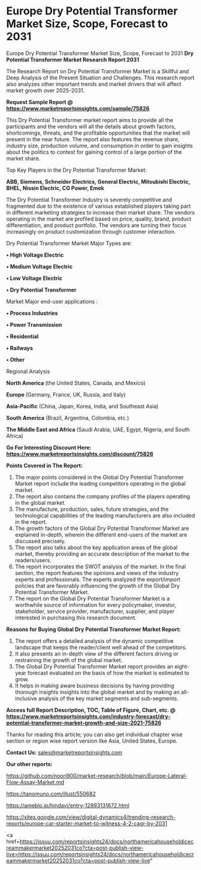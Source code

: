 # Europe Dry Potential Transformer Market Size, Scope, Forecast to 2031
Europe Dry Potential Transformer Market Size, Scope, Forecast to 2031
<strong>Dry Potential Transformer Market Research Report 2031</strong>

The Research Report on Dry Potential Transformer Market is a Skillful and Deep Analysis of the Present Situation and Challenges. This research report also analyzes other important trends and market drivers that will affect market growth over 2025-2031.

<strong>Request Sample Report @ <a href=https://www.marketreportsinsights.com/sample/75826>https://www.marketreportsinsights.com/sample/75826</a></strong>

This Dry Potential Transformer market report aims to provide all the participants and the vendors will all the details about growth factors, shortcomings, threats, and the profitable opportunities that the market will present in the near future. The report also features the revenue share, industry size, production volume, and consumption in order to gain insights about the politics to contest for gaining control of a large portion of the market share.

Top Key Players in the Dry Potential Transformer Market:

<strong>ABB, Siemens, Schneider Electrics, General Electric, Mitsubishi Electric, BHEL, Nissin Electric, CG Power, Emek</strong>

The Dry Potential Transformer Industry is severely competitive and fragmented due to the existence of various established players taking part in different marketing strategies to increase their market share. The vendors operating in the market are profiled based on price, quality, brand, product differentiation, and product portfolio. The vendors are turning their focus increasingly on product customization through customer interaction.

Dry Potential Transformer Market Major Types are:

<strong>• High Voltage Electric

• Medium Voltage Electric

• Low Voltage Electric

• Dry Potential Transformer</strong>

Market Major end-user applications :

<strong>• Process Industries

• Power Transmission

• Residential

• Railways

• Other</strong>

Regional Analysis

</u><strong><b>North America</b></strong> (the United States, Canada, and Mexico)

<strong><b>Europe </b></strong>(Germany, France, UK, Russia, and Italy)

<strong><b>Asia-Pacific</b></strong> (China, Japan, Korea, India, and Southeast Asia)

<strong><b>South America</b></strong> (Brazil, Argentina, Colombia, etc.)

<strong><b>The Middle East and Africa</b></strong> (Saudi Arabia, UAE, Egypt, Nigeria, and South Africa)

<strong>Go For Interesting Discount Here: <a href=https://www.marketreportsinsights.com/discount/75826>https://www.marketreportsinsights.com/discount/75826</a></strong>

<strong>Points Covered in The Report:</strong>
<ol>
  <li>The major points considered in the Global Dry Potential Transformer Market report include the leading competitors operating in the global market.</li>
  <li>The report also contains the company profiles of the players operating in the global market.</li>
  <li>The manufacture, production, sales, future strategies, and the technological capabilities of the leading manufacturers are also included in the report.</li>
  <li>The growth factors of the Global Dry Potential Transformer Market are explained in-depth, wherein the different end-users of the market are discussed precisely.</li>
  <li>The report also talks about the key application areas of the global market, thereby providing an accurate description of the market to the readers/users.</li>
  <li>The report incorporates the SWOT analysis of the market. In the final section, the report features the opinions and views of the industry experts and professionals. The experts analyzed the export/import policies that are favorably influencing the growth of the Global Dry Potential Transformer Market.</li>
  <li>The report on the Global Dry Potential Transformer Market is a worthwhile source of information for every policymaker, investor, stakeholder, service provider, manufacturer, supplier, and player interested in purchasing this research document.</li>
</ol>
<strong>Reasons for Buying Global Dry Potential Transformer Market Report:</strong>

<ol>
  <li>The report offers a detailed analysis of the dynamic competitive landscape that keeps the reader/client well ahead of the competitors.</li>
  <li>It also presents an in-depth view of the different factors driving or restraining the growth of the global market.</li>
  <li>The Global Dry Potential Transformer Market report provides an eight-year forecast evaluated on the basis of how the market is estimated to grow.</li>
  <li>It helps in making aware business decisions by having providing thorough insights insights into the global market and by making an all-inclusive analysis of the key market segments and sub-segments.</li>
</ol>
<strong>Access full Report Description, TOC, Table of Figure, Chart, etc. @ <a href=https://www.marketreportsinsights.com/industry-forecast/dry-potential-transformer-market-growth-and-size-2021-75826>https://www.marketreportsinsights.com/industry-forecast/dry-potential-transformer-market-growth-and-size-2021-75826</a></strong>


Thanks for reading this article; you can also get individual chapter wise section or region wise report version like Asia, United States, Europe.

<strong>Contact Us:</strong>
sales@marketreportsinsights.com

<strong>Our other reports:</strong>

<a href=https://github.com/noori900/market-research/blob/main/Europe-Lateral-Flow-Assay-Market.md>https://github.com/noori900/market-research/blob/main/Europe-Lateral-Flow-Assay-Market.md</a>

<a href=https://tanomuno.com/illust/550682>https://tanomuno.com/illust/550682</a>

<a href=https://ameblo.jp/hindavi/entry-12893131672.html>https://ameblo.jp/hindavi/entry-12893131672.html</a>

<a href=https://sites.google.com/view/digital-dynamics4/trending-research-reports/europe-car-starter-market-to-witness-4-2-cagr-by-2031>https://sites.google.com/view/digital-dynamics4/trending-research-reports/europe-car-starter-market-to-witness-4-2-cagr-by-2031</a>

<a href=https://issuu.com/reportsinsights24/docs/northamericahouseholdicecreammakermarket20252031co?cta=post-publish-view-live>https://issuu.com/reportsinsights24/docs/northamericahouseholdicecreammakermarket20252031co?cta=post-publish-view-live</a>"
